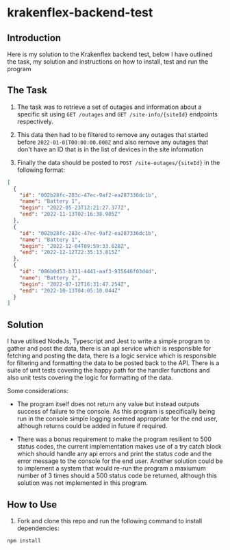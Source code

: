 # krakenflex-backend-test

## Introduction

Here is my solution to the Krakenflex backend test, below I have outlined the task, my solution and instructions on how to install, test and run the program

## The Task

1. The task was to retrieve a set of outages and information about a specific sit using `GET /outages` and
   `GET /site-info/{siteId}` endpoints respectively.

2. This data then had to be filtered to remove any outages that started before `2022-01-01T00:00:00.000Z` and also remove any outages that don't have an ID that is in the list of devices in the site information

3. Finally the data should be posted to `POST /site-outages/{siteId}` in the following format:

```json
[
  {
    "id": "002b28fc-283c-47ec-9af2-ea287336dc1b",
    "name": "Battery 1",
    "begin": "2022-05-23T12:21:27.377Z",
    "end": "2022-11-13T02:16:38.905Z"
  },
  {
    "id": "002b28fc-283c-47ec-9af2-ea287336dc1b",
    "name": "Battery 1",
    "begin": "2022-12-04T09:59:33.628Z",
    "end": "2022-12-12T22:35:13.815Z"
  },
  {
    "id": "086b0d53-b311-4441-aaf3-935646f03d4d",
    "name": "Battery 2",
    "begin": "2022-07-12T16:31:47.254Z",
    "end": "2022-10-13T04:05:10.044Z"
  }
]
```

## Solution

I have utilised NodeJs, Typescript and Jest to write a simple program to gather and post the data, there is an api service which is responsible for fetching and posting the data, there is a logic service which is responsible for filtering and formatting the data to be posted back to the API. There is a suite of unit tests covering the happy path for the handler functions and also unit tests covering the logic for formatting of the data.

Some considerations:

- The program itself does not return any value but instead outputs success of failure to the console. As this program is specifically being run in the console simple logging seemed appropriate for the end user, although returns could be added in future if required.

- There was a bonus requirement to make the program resilient to 500 status codes, the current implementation makes use of a try catch block which should handle any api errors and print the status code and the error message to the console for the end user. Another solution could be to implement a system that would re-run the program a maxiumum number of 3 times should a 500 status code be returned, although this solution was not implemented in this program.

## How to Use

1. Fork and clone this repo and run the following command to install dependencies:

```bash
npm install
```
